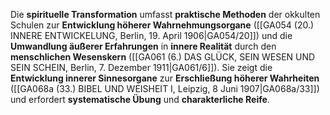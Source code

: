 
Die **spirituelle Transformation** umfasst **praktische Methoden** der okkulten Schulen zur **Entwicklung höherer Wahrnehmungsorgane** ([[GA054 (20.) INNERE ENTWICKELUNG, Berlin, 19. April 1906|GA054/20]]) und die **Umwandlung äußerer Erfahrungen** in **innere Realität** durch den **menschlichen Wesenskern** ([[GA061 (6.) DAS GLÜCK, SEIN WESEN UND SEIN SCHEIN, Berlin, 7. Dezember 1911|GA061/6]]). Sie zeigt die **Entwicklung innerer Sinnesorgane** zur **Erschließung höherer Wahrheiten** ([[GA068a (33.) BIBEL UND WEISHEIT I, Leipzig, 8 Juni 1907|GA068a/33]]) und erfordert **systematische Übung** und **charakterliche Reife**.
